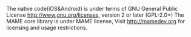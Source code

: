 The native code(iOS&Android) is under terms of GNU General Public License <http://www.gnu.org/licenses>, version 2 or later (GPL-2.0+)
The MAME core library is under MAME license, Visit http://mamedev.org for licensing and usage restrictions. 